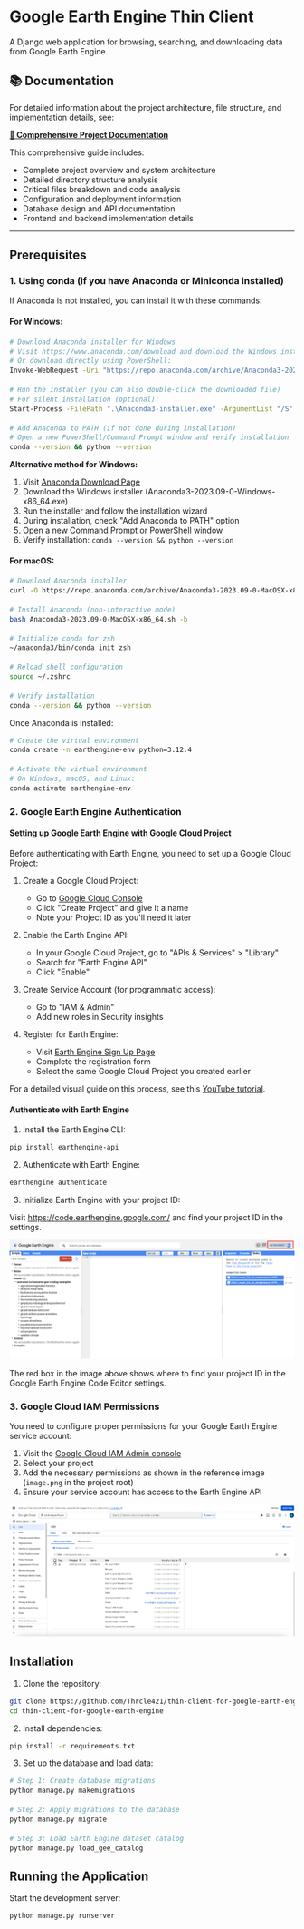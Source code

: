 # Google Earth Engine Thin Client

A Django web application for browsing, searching, and downloading data from Google Earth Engine.

## 📚 Documentation

For detailed information about the project architecture, file structure, and implementation details, see:

**[📖 Comprehensive Project Documentation](COMPREHENSIVE_PROJECT_DOCUMENTATION.md)**

This comprehensive guide includes:

- Complete project overview and system architecture
- Detailed directory structure analysis
- Critical files breakdown and code analysis
- Configuration and deployment information
- Database design and API documentation
- Frontend and backend implementation details

---

## Prerequisites

### 1. Using conda (if you have Anaconda or Miniconda installed)

If Anaconda is not installed, you can install it with these commands:

#### For Windows:

```bash
# Download Anaconda installer for Windows
# Visit https://www.anaconda.com/download and download the Windows installer
# Or download directly using PowerShell:
Invoke-WebRequest -Uri "https://repo.anaconda.com/archive/Anaconda3-2023.09-0-Windows-x86_64.exe" -OutFile "Anaconda3-installer.exe"

# Run the installer (you can also double-click the downloaded file)
# For silent installation (optional):
Start-Process -FilePath ".\Anaconda3-installer.exe" -ArgumentList "/S" -Wait

# Add Anaconda to PATH (if not done during installation)
# Open a new PowerShell/Command Prompt window and verify installation
conda --version && python --version
```

**Alternative method for Windows:**

1. Visit [Anaconda Download Page](https://www.anaconda.com/download)
2. Download the Windows installer (Anaconda3-2023.09-0-Windows-x86_64.exe)
3. Run the installer and follow the installation wizard
4. During installation, check "Add Anaconda to PATH" option
5. Open a new Command Prompt or PowerShell window
6. Verify installation: `conda --version && python --version`

#### For macOS:

```bash
# Download Anaconda installer
curl -O https://repo.anaconda.com/archive/Anaconda3-2023.09-0-MacOSX-x86_64.sh

# Install Anaconda (non-interactive mode)
bash Anaconda3-2023.09-0-MacOSX-x86_64.sh -b

# Initialize conda for zsh
~/anaconda3/bin/conda init zsh

# Reload shell configuration
source ~/.zshrc

# Verify installation
conda --version && python --version
```

Once Anaconda is installed:

```bash
# Create the virtual environment
conda create -n earthengine-env python=3.12.4

# Activate the virtual environment
# On Windows, macOS, and Linux:
conda activate earthengine-env
```

### 2. Google Earth Engine Authentication

#### Setting up Google Earth Engine with Google Cloud Project

Before authenticating with Earth Engine, you need to set up a Google Cloud Project:

1. Create a Google Cloud Project:
   - Go to [Google Cloud Console](https://console.cloud.google.com/)
   - Click "Create Project" and give it a name
   - Note your Project ID as you'll need it later

2. Enable the Earth Engine API:
   - In your Google Cloud Project, go to "APIs & Services" > "Library"
   - Search for "Earth Engine API"
   - Click "Enable"

3. Create Service Account (for programmatic access):
   - Go to "IAM & Admin"
   - Add new roles in Security insights

4. Register for Earth Engine:
   - Visit [Earth Engine Sign Up Page](https://signup.earthengine.google.com/)
   - Complete the registration form
   - Select the same Google Cloud Project you created earlier

For a detailed visual guide on this process, see this [YouTube tutorial](https://www.youtube.com/watch?v=fiqeSRzG_8k).

#### Authenticate with Earth Engine

1. Install the Earth Engine CLI:

```bash
pip install earthengine-api
```

2. Authenticate with Earth Engine:

```bash
earthengine authenticate
```

3. Initialize Earth Engine with your project ID:

Visit https://code.earthengine.google.com/ and find your project ID in the settings.

![Project ID Location](ID.png)

The red box in the image above shows where to find your project ID in the Google Earth Engine Code Editor settings.

### 3. Google Cloud IAM Permissions

You need to configure proper permissions for your Google Earth Engine service account:

1. Visit the [Google Cloud IAM Admin console](https://console.cloud.google.com/iam-admin/)
2. Select your project
3. Add the necessary permissions as shown in the reference image (`image.png` in the project root)
4. Ensure your service account has access to the Earth Engine API

![Required IAM Permissions](IAM.png)

## Installation

1. Clone the repository:

```bash
git clone https://github.com/Thrcle421/thin-client-for-google-earth-engine.git
cd thin-client-for-google-earth-engine
```

2. Install dependencies:

```bash
pip install -r requirements.txt
```

3. Set up the database and load data:

```bash
# Step 1: Create database migrations
python manage.py makemigrations

# Step 2: Apply migrations to the database
python manage.py migrate

# Step 3: Load Earth Engine dataset catalog
python manage.py load_gee_catalog
```

## Running the Application

Start the development server:

```bash
python manage.py runserver
```
